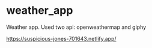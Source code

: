 # weather_app

Weather app. Used two api: openweathermap and giphy

https://suspicious-jones-701643.netlify.app/

